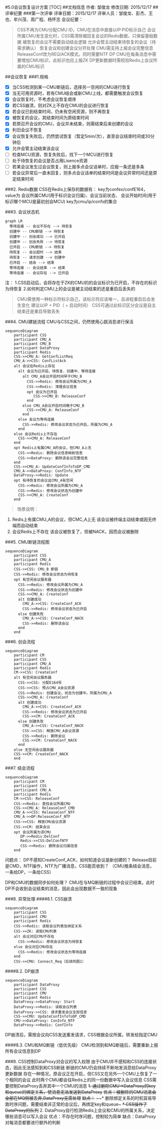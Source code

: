 <!-- 请使用haroopd打开本文档 -->
<!-- http://pad.haroopress.com/user.html#download -->
#5.0会议恢复设计方案
[TOC]
##文档信息
作者: 邹俊龙
修改日期: 2015/12/17
##评审纪要
###第一次评审
评审日期：2015/12/17
评审人员：邹俊龙、彭杰、王也、牟兴茂、周广程、杨怀志
会议纪要：
> CSS不再为CMU分配CMU ID，CMU在消息中直接以IP:PID标示自己
> 会议所属CMU发生变化时，CSS需清除被回复会议的Redis数据，只保留基础数据
> 被恢复的会议不需要自动结会逻辑
> 允许会管主动结束待恢复的会议（待需求确认）
> 恢复会议和创建会议分开处理
> CMU需支持上报会议完整信息
> ReleaseConf改为REQ/ACK模式。同时需要NTF DP
> CMU在每条消息中需要增加CMU标识，此标识也应上报ZK
> DP更新数据时需校验Redis上会议所属的CMU标识

##会议恢复
###1.规格
- [x] 当CSS检测到某一CMU断链后，选择另一空闲的CMU进行恢复
- [x] 当无可用资源时，若有CMU结会或新CMU上线，都需要触发会议恢复
- [x] 会议恢复时，不考虑会议恢复顺序
- [x] 若CSS崩溃，则对ZK上不存在CMU的会议进行恢复
- [x] 若会议已到结束时间，仍未有空闲资源，则不再恢复
- [x] 被恢复的会议，其结束时间为原结束时间
- [x] 若原召开会议的CMU，会议并未结束，则需结束后来创建的会议
- [x] 利旧会议不恢复
- [x] 会议恢复失败后，仍然尝试恢复（暂定5min/次），直至会议结束时间或30分钟后
- [x] 允许会管主动结束该会议
- [ ] 检查MCU资源，恢复失败后，找下一个MCU进行恢复
- [ ] 处于待恢复的会议是否占用Lisence资源
- [ ] 若某会议发生过会议恢复，则上报多点会议话单时，应报一条还是多条
- [ ] 若会议异常后一直未回复，则多点会议话单的结束时间是会议异常时间还是原定结束时间

###2. Redis数据
CSS在Redis上保存的数据有：
    key为confex/confE164，value为 会议所属CMU(用于标识会议归属)、会议当前状态、
    会议开始时间(用于标识哪个MCU是最初创会MCU)
    key为cmu/ip/confs的集合


###3. 会议状态机
```mermaid
graph LR
  等待连接 -- 会议不存在 --> 待恢复
  创建中 -- CMU断链 --> 待恢复
  创建中 -- 创会成功 --> 已开启
  创建中 -- 创会失败 --> 待恢复
  已开启 -- CMU断链 --> 待恢复
  待恢复 -- 会议超时 --> 结束
  待恢复 -- 请求创建 --> 创建中
  已开启 -- 结会 --> 结束
  等待连接 -- 会议结束 --> 结束
  等待连接 -- 会议存在 --> 已开启
```

注：
1.CSS启动后，会将存在于ZK的CMU的的会议标识为已开启，不存在的标识为待恢复
2.如何判定CMU上的会议是被主动结束的还是重启后丢失的
> CMU需使用一种标示符标示自己，该标示符应该唯一，且进程重启后会发生变化
> 建议以IP + PID（ + 启动时间）
> CSS可通过此标识区分会议是自主结束还是重启导致丢失

###4. CMU建链流程
CMU与CSS之间，仍然使用心跳消息进行保活

```mermaid
sequenceDiagram
    participant CSS
    participant CMU_A
    participant CMU_B
    participant DataProxy
    participant Redis
    CSS->>CMU_A: GetConfListReq
    CMU_A->>CSS: ConfListAck
    alt 会议在Redis上存在
      alt 会议为已开启、待恢复、创建中、等待连接
        alt CMU_A会议开启时间早于CMU_B
          CSS->>Redis: 修改会议所属为CMU_A
          CSS->>Redis: 清理会议信息
          opt 会议为已开启
             CSS->>CMU_B: ReleaseConf
          end
        else CMU_A会议开启时间晚于CMU_B
          CSS->>CMU_A: ReleaseConf
        end
      else 会议为等待连接
        CSS->>Redis: 修改会议状态为已开启，所属为CMU_A
      end
    else 会议Redis上不存在
      CSS->>CMU_A: ReleaseConf
    end
    opt Redis上有属CMU_A的会议，但CMU_A上无
      CSS->>Redis: 删除会议信息映射信息
      CSS->>DataProxy: 删除该会议完整信息
    end
    CSS->>CMU_A: UpdateConfInfoToDP_CMD
    CMU_A->>DataProxy: ConfInfo_NTF
    DataProxy->>Redis: Update
    opt 有待恢复的会议且CMU_A有空闲
      CSS->>Redis: 修改会议所属为CMU_A
      CSS->>Redis: 修改会议状态为创建中
      CSS->>CMU_A: CreateConf
    end
```

>场景说明：
1. Redis上有属CMU_A的会议，但CMC_A上无
  该会议被终端主动结束或因无终端而自动结束
2. 会议Redis上不存在
  该会议被恢复了，但被NACK，因而会议被删除

###5. CMU断链流程图

```mermaid
sequenceDiagram
	participant CSS
    participant CMU_A
    participant Redis
    CSS->>CSS: CMU_B 断链
    CSS->>Redis: 修改会议状态为待恢复
    opt 有空闲会议服务器
      CSS->>Redis: 修改会议所属为CMU_A
      CSS->>Redis: 修改会议状态为创建中
      CSS->>CMU_A: CreateConf
      alt 创建成功
        CMU_A->>CSS: CreateConf_ACK
        CSS->>Redis: 修改会议状态为已开启
      else 创建失败
        CMU_A->>CSS: CreateConf_NACK
        CSS->>Redis: 删除该会议
      end
    end
```

###6. 创会流程
```mermaid
sequenceDiagram
    participant CM
	participant CSS
    participant CMU_A
    participant Redis
    CM->>CSS: CreateConf
    alt 有空闲会议服务器
      CSS->>CSS: 分配E164号
      CSS->>CSS: 预占CMU_A会议资源
	  CSS->>Redis: 创建会议，状态为创建中，所属为CMU_A
      CSS->>CMU_A: CreateConf
      alt 创建成功
        CMU_A->>CSS: CreateConf_ACK
        CSS->>Redis: 修改会议状态为已开启
        CSS->>CM: CreateConf_ACK
      else 创建失败
        CMU_A->>CSS: CreateConf_NACK
        CSS->>CSS: 释放CMU_A会议资源
        CSS->>Redis: 删除会议
        CSS->>CM: CreateConf_NACK
      end
    else 无空闲会议服务器
    CSS->>CM: CreateConf_NACK
    end
```

###7. 结会流程
```mermaid
sequenceDiagram
    participant CM
	participant CSS
    participant CMU_A
    participant Redis
    CM->>CSS: ReleaseConf
    CSS->>Redis: 查找会议所属CMU
    CSS->>CMU_A: ReleaseConf_CMD
    CMU_A->>CSS: ReleaseConf_NTF
    CMU_A->>DP:ReleaseConf_NTF
    CSS->>CSS: 释放CMU会议资源
    CSS->>CM: 结束会议
    opt 会议所属为该CMU
   	   DP->>Redis:DelConf
       Redis->>CSS:DelConfNTF
       CSS->>Redis: 删除会议归属信息
    end
```

问题点：
DP不感知CreateConf_ACK，如何知道会议是新创建的？
Release目前是CMD，NTF操作，NTF为广播消息，CSS能否收到？
（CMU推条结会消息，一条给DP，一条给CSS）

DP和CMU的数据同步如何处理？
  CMU在与MQ断链的过程中会议已结束。此时DP不会收到会议结束的消息，因此会出现数据不一致的现象
  
###8. 异常处理
####8.1. CSS崩溃
   
```mermaid
sequenceDiagram
	participant CSS
    participant CMU
    participant Redis
    CSS->>Redis: 读取会议列表及绑定关系
    CSS->>ZK: 读取CMU列表
    alt 会议对应CMU不存在
      CSS->>Redis: 修改会议状态为待恢复
    else 会议对应CMU存在
      CSS->>Redis: 修改会议状态为等待连接
    end
    CSS->>CMU: Connect_Req（后续同图1）
```
####8.2. DP崩溃

```mermaid
sequenceDiagram
	participant DataProxy
    participant CSS
    participant CMU
    participant Redis
    DataProxy->>DataProxy: Start
    DataProxy->>Redis: 读取会议列表
    DataProxy->>CSS: 请求重发会议全部信息
    CSS->>CMU: UpdateConfInfoToDP_CMD
    CMU->>DataProxy: ConInfo_NTF
    DataProxy->>Redis: ConfInfo
```
  DP崩溃后，需按会议向CSS发送重发请求，CSS根据会议所属，转发给指定CMU
  
####8.3. CMU和MQ断链（低优先级）
  CMU检测到和MQ断链后，需要重新上报所有会议信息到DP

###9. CSS控制DataProxy对会议的写入权限
由于CMU并不感知和CSS的连接状态，因此无法感知到和CSS断链
断链的CMU仍会持续不断地发消息给DataProxy更新数据
存在一种情况，原会议正在开启，但CSS又在另外一个CMU上恢复了一个相同的会议
此时两个CMU都会往Redis上的同一份数据中写入会议信息
CSS需要控制DataProxy丢弃其中一个CMU的消息
~~1. 通过删除CMU->DataProxy的key和queue的绑定关系，使消息无法发送到DataProxy~~
   ~~优点：被删除的CMU消息会全部在MQ侧被丢弃,DataProxy无需处理~~
   ~~缺点：~~
   ~~* 删除绑定关系的时机容易导致时序问题，需要结束非正常的会议后，再绑定key和queue~
   ~~* CSS操作了DataProxy的队列~~
2. DataProxy自行检测Redis上会议和CMU的所属关系，决定哪些消息可以写入会议
   优点：不存在时序问题，控制较为简单
   缺点：DataProxy对每消息都要进行额外的判断
